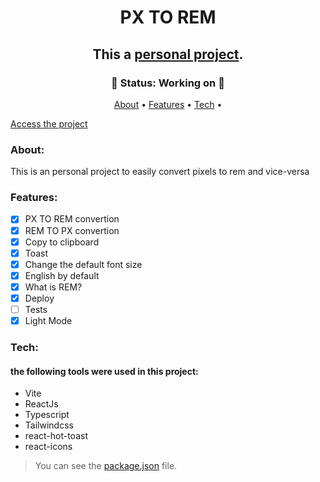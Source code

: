 <h1 align="center" href>PX TO REM</h1>
<h2 align="center"> This a <a href="https://code-art.dev/">personal project</a>.</h2>

<h3 align="center">
  🚧 Status: Working on 🚧
</h3>

<p align="center">
 <a href="#about">About</a> •
 <a href="#features">Features</a> • 
 <a href="#tech">Tech</a> • 
</p>

[Access the project](https://px-to-rem-sigma.vercel.app/)

### About:
This is an personal project to easily convert pixels to rem and vice-versa

### Features:

- [x] PX TO REM convertion
- [x] REM TO PX convertion
- [x] Copy to clipboard
- [x] Toast
- [x] Change the default font size
- [x] English by default
- [x] What is REM?
- [x] Deploy
- [ ] Tests
- [x] Light Mode

### Tech:
#### the following tools were used in this project:

- Vite
- ReactJs
- Typescript
- Tailwindcss
- react-hot-toast
- react-icons


> You can see the [package.json](https://github.com/gust4br/px-to-rem/blob/main/package.json) file.